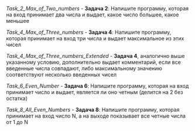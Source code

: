 *Task_2_Max_of_Two_numbers* - **Задача 2**: Напишите программу, которая на вход принимает два числа и выдает, какое число большее, какое меньшее

*Task_4_Max_of_Three_numbers* - **Задача 4**: Напишите программу, которая принимает на вход три числа и выдает максимальное из этих чисел

*Task_4_Max_of_Three_numbers_Extended* - **Задача 4**, аналогично выше указанному условию, дополнительно выдает комментарий, если все введенные числа совпадают, либо максимальному значению соответствуют несколько введенных чисел

*Task_6_Even_Number* - **Задача 6**: Напишите программу, которая на вход принимает число и выдает, является ли оно четным (делится на 2 без остатка)

*Task_8_All_Even_Numbers* - **Задача 8**: Напишите программу, которая принимает на вход число N, а на выходе показывает все четные числа от 1 до N